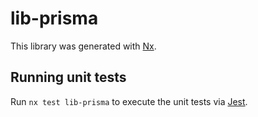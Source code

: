 # lib-prisma

This library was generated with [Nx](https://nx.dev).

## Running unit tests

Run `nx test lib-prisma` to execute the unit tests via [Jest](https://jestjs.io).
